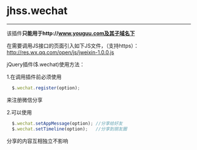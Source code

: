 # jhss.wechat

------

该插件**只能用于http://www.youguu.com及其子域名下**

在需要调用JS接口的页面引入如下JS文件，（支持https）：http://res.wx.qq.com/open/js/jweixin-1.0.0.js


jQuery插件($.wechat)使用方法：

1.在调用插件前必须使用

  ```javascript
    $.wechat.register(option);
  ```
  
来注册微信分享

2.可以使用

  ```javascript
    $.wechat.setAppMessage(option); //分享给好友
    $.wechat.setTimeline(option);   //分享到朋友圈
  ```
分享的内容互相独立不影响